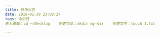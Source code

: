 ```yaml
---
title: 开博大吉
date: 2019-01-30 23:08:27
tags: 命令行  
进入桌面：cd ~/Desktop    创建目录：mkdir my-dir    创建文件：touch 1.txt

---
```

